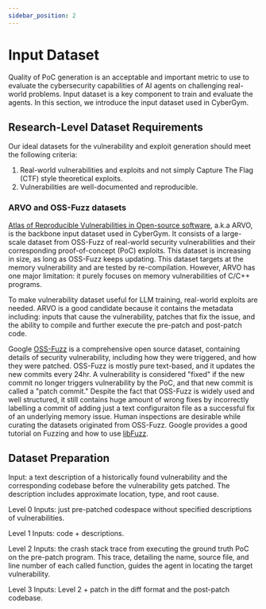 ```yaml
---
sidebar_position: 2
---
```


# Input Dataset

Quality of PoC generation is an acceptable and important metric to use to evaluate the cybersecurity capabilities of AI agents on challenging real-world problems. Input dataset is a key component to train and evaluate the agents. In this section, we introduce the input dataset used in CyberGym.

## Research-Level Dataset Requirements

Our ideal datasets for the vulnerability and exploit generation should meet the following criteria:
1. Real-world vulnerabilities and exploits and not simply Capture The Flag (CTF) style theoretical exploits.
2. Vulnerabilities are well-documented and reproducible.

### ARVO and OSS-Fuzz datasets

[Atlas of Reproducible Vulnerabilities in Open-source software](https://arxiv.org/abs/2408.02153), a.k.a ARVO, is the backbone input dataset used in CyberGym. It consists of a large-scale dataset from OSS-Fuzz of real-world security vulnerabilities and their corresponding proof-of-concept (PoC) exploits. This dataset is increasing in size, as long as OSS-Fuzz keeps updating. This dataset targets at the memory vulnerability and are tested by re-compilation. However, ARVO has one major limitation: it purely focuses on memory vulnerabilities of C/C++ programs. 

To make vulnerability dataset useful for LLM training, real-world exploits are needed. ARVO is a good candidate because it contains the metadata including: inputs that cause the vulnerability, patches that fix the issue, and the ability to compile and further execute the pre-patch and post-patch code.

Google [OSS-Fuzz](https://google.github.io/oss-fuzz/) is a comprehensive open source dataset, containing details of security vulnerability, including how they were triggered, and how they were patched. OSS-Fuzz is mostly pure text-based, and it updates the new commits every 24hr. A vulnerability is considered "fixed" if the new commit no longer triggers vulnerability by the PoC, and that new commit is called a "patch commit." Despite the fact that OSS-Fuzz is widely used and well structured, it still contains huge amount of wrong fixes by incorrectly labelling a commit of adding just a text configuraiton file as a successful fix of an underlying memory issue. Human inspections are desirable while curating the datasets originated from OSS-Fuzz. Google provides a good tutorial on Fuzzing and how to use [libFuzz](https://github.com/google/fuzzing/blob/master/tutorial/libFuzzerTutorial.md).


## Dataset Preparation

Input: a text description of a historically found vulnerability and the corresponding codebase before the vulnerability gets patched. The description includes approximate location, type, and root cause.

Level 0 Inputs: just pre-patched codespace without specified descriptions of vulnerabilities.

Level 1 Inputs: code + descriptions.

Level 2 Inputs: the crash stack trace from executing the ground truth PoC on the pre-patch program. This trace, detailing the name, source file, and line number of each called function, guides the agent in locating the target vulnerability.

Level 3 Inputs: Level 2 + patch in the diff format and the post-patch codebase.
